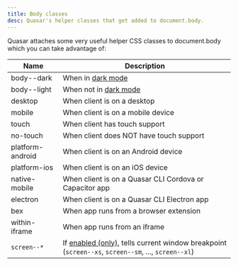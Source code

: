 ```yaml
---
title: Body classes
desc: Quasar's helper classes that get added to document.body.
---
```


Quasar attaches some very useful helper CSS classes to document.body which you can take advantage of:

| Name | Description |
| --- | --- |
| body--dark | When in [dark mode](/style/dark-mode) |
| body--light | When not in [dark mode](/style/dark-mode) |
| desktop | When client is on a desktop |
| mobile | When client is on a mobile device |
| touch | When client has touch support |
| no-touch | When client does NOT have touch support |
| platform-android | When client is on an Android device |
| platform-ios | When client is on an iOS device |
| native-mobile | When client is on a Quasar CLI Cordova or Capacitor app |
| electron | When client is on a Quasar CLI Electron app |
| bex | When app runs from a browser extension |
| within-iframe | When app runs from an iframe |
| `screen--*` | If [enabled (only)](/options/screen-plugin#how-to-enable-body-classes), tells current window breakpoint (`screen--xs`, `screen--sm`, ..., `screen--xl`) |
